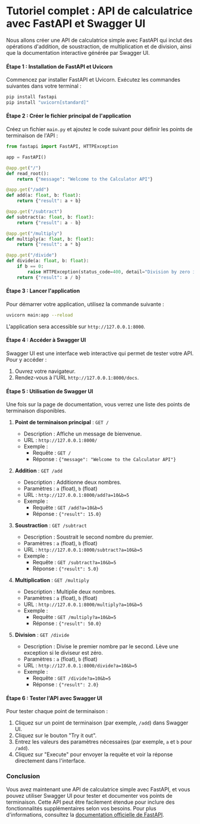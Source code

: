 # Tutoriel complet : API de calculatrice avec FastAPI et Swagger UI

Nous allons créer une API de calculatrice simple avec FastAPI qui inclut des opérations d'addition, de soustraction, de multiplication et de division, ainsi que la documentation interactive générée par Swagger UI.

#### Étape 1 : Installation de FastAPI et Uvicorn

Commencez par installer FastAPI et Uvicorn. Exécutez les commandes suivantes dans votre terminal :

```bash
pip install fastapi
pip install "uvicorn[standard]"
```

#### Étape 2 : Créer le fichier principal de l'application

Créez un fichier `main.py` et ajoutez le code suivant pour définir les points de terminaison de l'API :

```python
from fastapi import FastAPI, HTTPException

app = FastAPI()

@app.get("/")
def read_root():
    return {"message": "Welcome to the Calculator API"}

@app.get("/add")
def add(a: float, b: float):
    return {"result": a + b}

@app.get("/subtract")
def subtract(a: float, b: float):
    return {"result": a - b}

@app.get("/multiply")
def multiply(a: float, b: float):
    return {"result": a * b}

@app.get("/divide")
def divide(a: float, b: float):
    if b == 0:
        raise HTTPException(status_code=400, detail="Division by zero is not allowed")
    return {"result": a / b}
```

#### Étape 3 : Lancer l'application

Pour démarrer votre application, utilisez la commande suivante :

```bash
uvicorn main:app --reload
```

L'application sera accessible sur `http://127.0.0.1:8000`.

#### Étape 4 : Accéder à Swagger UI

Swagger UI est une interface web interactive qui permet de tester votre API. Pour y accéder :

1. Ouvrez votre navigateur.
2. Rendez-vous à l'URL `http://127.0.0.1:8000/docs`.

#### Étape 5 : Utilisation de Swagger UI

Une fois sur la page de documentation, vous verrez une liste des points de terminaison disponibles.

1. **Point de terminaison principal** : `GET /`
   - Description : Affiche un message de bienvenue.
   - URL : `http://127.0.0.1:8000/`
   - Exemple : 
     - Requête : `GET /`
     - Réponse : `{"message": "Welcome to the Calculator API"}`

2. **Addition** : `GET /add`
   - Description : Additionne deux nombres.
   - Paramètres : `a` (float), `b` (float)
   - URL : `http://127.0.0.1:8000/add?a=10&b=5`
   - Exemple : 
     - Requête : `GET /add?a=10&b=5`
     - Réponse : `{"result": 15.0}`

3. **Soustraction** : `GET /subtract`
   - Description : Soustrait le second nombre du premier.
   - Paramètres : `a` (float), `b` (float)
   - URL : `http://127.0.0.1:8000/subtract?a=10&b=5`
   - Exemple : 
     - Requête : `GET /subtract?a=10&b=5`
     - Réponse : `{"result": 5.0}`

4. **Multiplication** : `GET /multiply`
   - Description : Multiplie deux nombres.
   - Paramètres : `a` (float), `b` (float)
   - URL : `http://127.0.0.1:8000/multiply?a=10&b=5`
   - Exemple : 
     - Requête : `GET /multiply?a=10&b=5`
     - Réponse : `{"result": 50.0}`

5. **Division** : `GET /divide`
   - Description : Divise le premier nombre par le second. Lève une exception si le diviseur est zéro.
   - Paramètres : `a` (float), `b` (float)
   - URL : `http://127.0.0.1:8000/divide?a=10&b=5`
   - Exemple : 
     - Requête : `GET /divide?a=10&b=5`
     - Réponse : `{"result": 2.0}`

#### Étape 6 : Tester l'API avec Swagger UI

Pour tester chaque point de terminaison :

1. Cliquez sur un point de terminaison (par exemple, `/add`) dans Swagger UI.
2. Cliquez sur le bouton "Try it out".
3. Entrez les valeurs des paramètres nécessaires (par exemple, `a` et `b` pour `/add`).
4. Cliquez sur "Execute" pour envoyer la requête et voir la réponse directement dans l'interface.

### Conclusion

Vous avez maintenant une API de calculatrice simple avec FastAPI, et vous pouvez utiliser Swagger UI pour tester et documenter vos points de terminaison. Cette API peut être facilement étendue pour inclure des fonctionnalités supplémentaires selon vos besoins. Pour plus d'informations, consultez la [documentation officielle de FastAPI](https://fastapi.tiangolo.com/).
